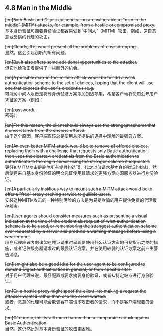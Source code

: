 ## 4.8 Man in the Middle  

~~[en]Both Basic and Digest authentication are vulnerable to "man in the middle" (MITM) attacks, for example, from a hostile or compromised proxy.~~  
基本身份验证和摘要身份验证都容易受到“中间人”（MITM）攻击，例如，来自恶意或受损的代理的攻击。  

~~[en]Clearly, this would present all the problems of eavesdropping.~~  
显然，这会引起窃听的所有问题。  

~~[en]But it also offers some additional opportunities to the attacker.~~  
但它也给攻击者提供了一些额外的机会。  

~~[en]A possible man-in-the-middle attack would be to add a weak authentication scheme to the set of choices, hoping that the client will use one that exposes the user's credentials (e.g.~~  
可能的中间人攻击是将弱身份验证方案添加到选项集，希望客户端将使用公开用户凭证的方案（例如：  

~~[en]password).~~  
密码）。  

~~[en]For this reason, the client should always use the strongest scheme that it understands from the choices offered.~~  
由于这个原因，客户端应该总是使用从所提供的选择中理解的最强的方案。  

~~[en]An even better MITM attack would be to remove all offered choices, replacing them with a challenge that requests only Basic authentication, then uses the cleartext credentials from the Basic authentication to authenticate to the origin server using the stronger scheme it requested.~~  
更好的MITM攻击是删除所有提供的选项，代之以仅请求基本身份验证的挑战，然后使用来自基本身份验证的明文凭证使用其请求的更强方案向源服务器进行身份验证。  

~~[en]A particularly insidious way to mount such a MITM attack would be to offer a "free" proxy caching service to gullible users.~~  
安装这种MITM攻击的一种特别阴险的方法是为易受欺骗的用户提供免费的代理缓存服务。  

~~[en]User agents should consider measures such as presenting a visual indication at the time of the credentials request of what authentication scheme is to be used, or remembering the strongest authentication scheme ever requested by a server and produce a warning message before using a weaker one.~~  
用户代理应该考虑诸如在凭证请求时呈现要使用什么认证方案的可视指示之类的措施，或者记住服务器请求过的最强认证方案，并在使用较弱的认证方案之前产生警告消息。  

~~[en]It might also be a good idea for the user agent to be configured to demand Digest authentication in general, or from specific sites.~~  
对于用户代理来说，最好配置成要求摘要身份验证，或者从特定站点进行身份验证。  

~~[en]Or, a hostile proxy might spoof the client into making a request the attacker wanted rather than one the client wanted.~~  
或者，恶意的代理可能会欺骗客户端请求攻击者的请求，而不是客户端想要的请求。  

~~[en]Of course, this is still much harder than a comparable attack against Basic Authentication.~~  
当然，这仍然比对基本身份验证的攻击更困难。  



